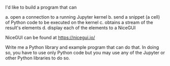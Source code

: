 I'd like to build a program that can

a. open a connection to a running Jupyter kernel
b. send a snippet (a cell) of Python code to be executed on the kernel
c. obtains a stream of the result's elements
d. display each of the elements to a NiceGUI

NiceGUI can be found at https://nicegui.io/

Write me a Python library and example program that can do that. In doing so, you
have to use only Python code but you may use any of the Jupyter or other Python
libraries to do so.
